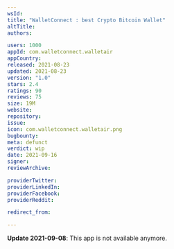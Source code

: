 ```yaml
---
wsId: 
title: "WalletConnect : best Crypto Bitcoin Wallet"
altTitle: 
authors:

users: 1000
appId: com.walletconnect.walletair
appCountry: 
released: 2021-08-23
updated: 2021-08-23
version: "1.0"
stars: 2.4
ratings: 90
reviews: 75
size: 19M
website: 
repository: 
issue: 
icon: com.walletconnect.walletair.png
bugbounty: 
meta: defunct
verdict: wip
date: 2021-09-16
signer: 
reviewArchive:

providerTwitter: 
providerLinkedIn: 
providerFacebook: 
providerReddit: 

redirect_from:

---
```


**Update 2021-09-08**: This app is not available anymore.

